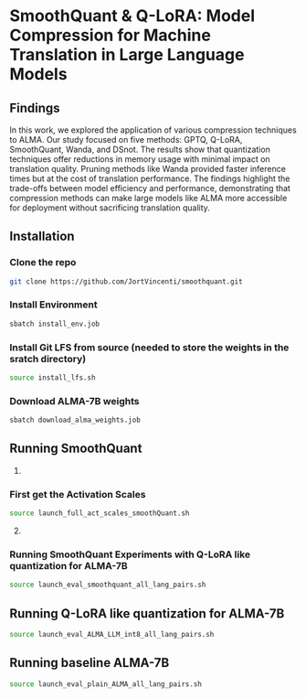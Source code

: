 # SmoothQuant \& Q-LoRA: Model Compression for Machine Translation in Large Language Models

## Findings

In this work, we explored the application of various compression techniques to ALMA. Our study focused on five methods: GPTQ, Q-LoRA, SmoothQuant, Wanda, and DSnot. The results show that quantization techniques offer reductions in memory usage with minimal impact on translation quality. Pruning methods like Wanda provided faster inference times but at the cost of translation performance. The findings highlight the trade-offs between model efficiency and performance, demonstrating that compression methods can make large models like ALMA more accessible for deployment without sacrificing translation quality.

## Installation

### Clone the repo
```bash
git clone https://github.com/JortVincenti/smoothquant.git
```

### Install Environment

```bash
sbatch install_env.job
```
### Install Git LFS from source (needed to store the weights in the sratch directory)
```bash
source install_lfs.sh
```


### Download ALMA-7B weights
```bash
sbatch download_alma_weights.job
```

## Running SmoothQuant
1.
### First get the Activation Scales
```bash
source launch_full_act_scales_smoothQuant.sh
```
2.
### Running SmoothQuant Experiments with Q-LoRA like quantization for ALMA-7B
```bash
source launch_eval_smoothquant_all_lang_pairs.sh 

```

## Running Q-LoRA like quantization for ALMA-7B
```bash
source launch_eval_ALMA_LLM_int8_all_lang_pairs.sh
```

## Running baseline ALMA-7B
```bash
source launch_eval_plain_ALMA_all_lang_pairs.sh
```
